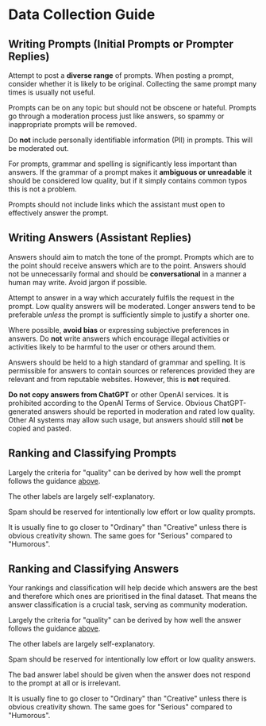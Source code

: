 # Data Collection Guide

## Writing Prompts (Initial Prompts or Prompter Replies)

Attempt to post a __diverse range__ of prompts. When posting a prompt,
consider whether it is likely to be original. Collecting the same prompt many
times is usually not useful.

Prompts can be on any topic but should not be obscene or hateful. Prompts go
through a moderation process just like answers, so spammy or inappropriate
prompts will be removed.

Do __not__ include personally identifiable information (PII) in prompts. This
will be moderated out.

For prompts, grammar and spelling is significantly less important than answers.
If the grammar of a prompt makes it __ambiguous or unreadable__ it should be
considered low quality, but if it simply contains common typos this is not a
problem.

Prompts should not include links which the assistant must open to effectively
answer the prompt.

## Writing Answers (Assistant Replies)

Answers should aim to match the tone of the prompt. Prompts which are to the
point should receive answers which are to the point. Answers should not be
unnecessarily formal and should be __conversational__ in a manner a human may
write. Avoid jargon if possible.

Attempt to answer in a way which accurately fulfils the request in the prompt.
Low quality answers will be moderated. Longer answers tend to be preferable
_unless_ the prompt is sufficiently simple to justify a shorter one.

Where possible, __avoid bias__ or expressing subjective preferences in answers.
Do __not__ write answers which encourage illegal activities or activities likely
to be harmful to the user or others around them.

Answers should be held to a high standard of grammar and spelling. It is
permissible for answers to contain sources or references provided they are
relevant and from reputable websites. However, this is __not__ required.

__Do not copy answers from ChatGPT__ or other OpenAI services. It is prohibited
according to the OpenAI Terms of Service. Obvious ChatGPT-generated answers
should be reported in moderation and rated low quality. Other AI systems may
allow such usage, but answers should still __not__ be copied and pasted.

## Ranking and Classifying Prompts

Largely the criteria for "quality" can be derived by how well the prompt
follows the guidance
[above](https://github.com/LAION-AI/Open-Assistant/blob/main/docs/docs/guides#writing-prompts-initial-prompts-or-prompter-replies).

The other labels are largely self-explanatory.

Spam should be reserved for intentionally low effort or low quality prompts.

It is usually fine to go closer to "Ordinary" than "Creative" unless there is
obvious creativity shown. The same goes for "Serious" compared to "Humorous".

## Ranking and Classifying Answers

Your rankings and classification will help decide which answers are the best
and therefore which ones are prioritised in the final dataset. That means the
answer classification is a crucial task, serving as community moderation.

Largely the criteria for "quality" can be derived by how well the answer
follows the guidance
[above](https://github.com/LAION-AI/Open-Assistant/blob/main/docs/docs/guides#writing-answers-assistant-replies).

The other labels are largely self-explanatory.

Spam should be reserved for intentionally low effort or low quality answers.

The bad answer label should be given when the answer does not respond to the
prompt at all or is irrelevant.

It is usually fine to go closer to "Ordinary" than "Creative" unless there is
obvious creativity shown. The same goes for "Serious" compared to "Humorous".
